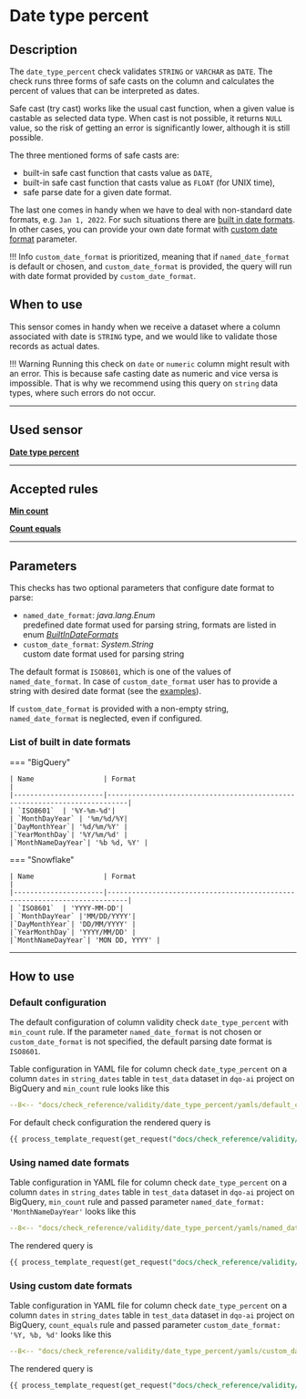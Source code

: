# Date type percent
## Description
The `date_type_percent` check validates `STRING` or `VARCHAR` as `DATE`.
The check runs three forms of safe casts on the column and calculates the percent of values that can be interpreted as dates.

Safe cast (try cast) works like the usual cast function, when a given value is castable as selected data type. When cast is not possible, it returns `NULL` value,
so the risk of getting an error is significantly lower, although it is still possible.

The three mentioned forms of safe casts are:

- built-in safe cast function that casts value as `DATE`,
- built-in safe cast function that casts value as `FLOAT` (for UNIX time),
- safe parse date for a given date format.

The last one comes in handy when we have to deal with non-standard date formats, e.g. `Jan 1, 2022`. For such situations there are [built in date formats](/check_reference/validity/date_type_percent/#using-named-date-formats). In other cases, you can provide your own date format
with [custom date format](/check_reference/validity/date_type_percent/#using-custom-date-formats) parameter.

!!! Info
    `custom_date_format` is prioritized, meaning that 
    if `named_date_format` is default or chosen, and `custom_date_format` is provided, the query
    will run with date format provided by `custom_date_format`.


## When to use
This sensor comes in handy when we receive a dataset where a column associated with 
date is `STRING` type, and we would like to validate those records as actual dates.

!!! Warning
    Running this check on `date` or `numeric` column might result with an error.
    This is because safe casting date as numeric and vice versa is impossible. That is why we
    recommend using this query on `string` data types, where such errors do not occur.


___

## Used sensor

[__Date type percent__](/sensor_reference/validity/date_type_percent/date_type_percent)
___
## Accepted rules
[__Min count__](/rule_reference/comparison/min_count/)

[__Count equals__](/rule_reference/comparison/count_equals/)

___

## Parameters
This checks has two optional parameters that configure date format to parse:

- `named_date_format`: _java.lang.Enum_
    <br/>predefined date format used for parsing string, formats are listed in enum [_BuiltInDateFormats_](/check_reference/validity/date_type_percent/date_type_percent/#list-of-built-in-date-formats)
- `custom_date_format`: _System.String_
    <br/>custom date format used for parsing string

The default format is `ISO8601`, which is one of the values of `named_date_format`.
In case of `custom_date_format` user has to provide a string with desired date format (see the [examples](/check_reference/validity/date_type_percent/date_type_percent/#how-to-use)).

If `custom_date_format` is provided with a non-empty string, `named_date_format` is neglected, even if configured.


### List of built in date formats

=== "BigQuery"

    | Name                 | Format                                                               |
    |----------------------|---------------------------------------------------------------------------|
    | `ISO8601`  | '%Y-%m-%d'|
    | `MonthDayYear` | '%m/%d/%Y|
    |`DayMonthYear`| '%d/%m/%Y' |
    |`YearMonthDay`| '%Y/%m/%d' |
    |`MonthNameDayYear`| '%b %d, %Y' |

=== "Snowflake"

    | Name                 | Format                                                               |
    |----------------------|---------------------------------------------------------------------------|
    | `ISO8601`  | 'YYYY-MM-DD'|
    | `MonthDayYear` |'MM/DD/YYYY'|
    |`DayMonthYear`| 'DD/MM/YYYY' |
    |`YearMonthDay`| 'YYYY/MM/DD' |
    |`MonthNameDayYear`| 'MON DD, YYYY' |                              

___

## How to use

### Default configuration
The default configuration of column validity check `date_type_percent` with `min_count` rule.
If the parameter `named_date_format` is not chosen or `custom_date_format` is not specified, the
default parsing date format is `ISO8601`.


Table configuration in YAML file for column check `date_type_percent` on a column `dates` in `string_dates`
table in `test_data` dataset in `dqo-ai` project on BigQuery and `min_count` rule looks like this

```yaml hl_lines="24-34" linenums="1"
--8<-- "docs/check_reference/validity/date_type_percent/yamls/default_config.yml"
```

For default check configuration the rendered query is

```SQL linenums="1"
{{ process_template_request(get_request("docs/check_reference/validity/date_type_percent/requests/default_config.json")) }}
```

### Using named date formats
Table configuration in YAML file for column check `date_type_percent` on a column `dates` in `string_dates` table in
`test_data` dataset in `dqo-ai` project on BigQuery, `min_count` rule and passed parameter `named_date_format: 'MonthNameDayYear'` looks like this

```yaml hl_lines="24-36" linenums="1"
--8<-- "docs/check_reference/validity/date_type_percent/yamls/named_date_format_MonthNameDayYear.yml"
```
The rendered query is

``` SQL hl_lines="6" linenums="1"
{{ process_template_request(get_request("docs/check_reference/validity/date_type_percent/requests/named_date_format_MonthNameDayYear.json")) }}
```

### Using custom date formats
Table configuration in YAML file for column check `date_type_percent` on a column `dates` in `string_dates` table in
`test_data` dataset in `dqo-ai` project on BigQuery, `count_equals` rule and passed parameter `custom_date_format: '%Y, %b, %d'` looks like this

```yaml hl_lines="24-36" linenums="1"
--8<-- "docs/check_reference/validity/date_type_percent/yamls/custom_date_format.yml"
```

The rendered query is

``` SQL hl_lines="6" linenums="1"
{{ process_template_request(get_request("docs/check_reference/validity/date_type_percent/requests/custom_date_format.json")) }}
```